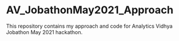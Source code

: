 # AV_JobathonMay2021_Approach
This repository contains my approach and code for Analytics Vidhya Jobathon May 2021 hackathon. 
